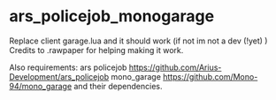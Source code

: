 # ars_policejob_monogarage
Replace client garage.lua and it should work (if not im not a dev (!yet) ) 
Credits to .rawpaper for helping making it work. 

Also requirements: 
ars policejob https://github.com/Arius-Development/ars_policejob 
mono_garage https://github.com/Mono-94/mono_garage
and their dependencies. 

